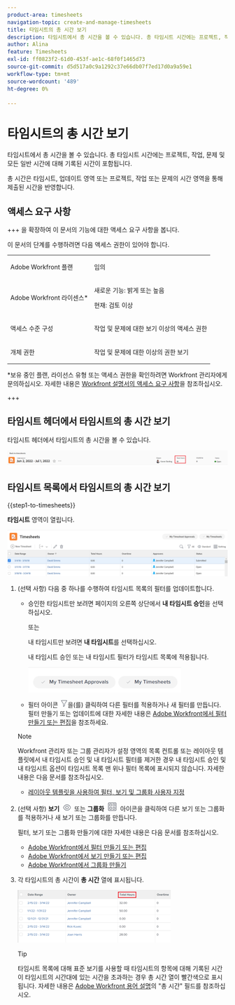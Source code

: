 ```yaml
---
product-area: timesheets
navigation-topic: create-and-manage-timesheets
title: 타임시트의 총 시간 보기
description: 타임시트에서 총 시간을 볼 수 있습니다. 총 타임시트 시간에는 프로젝트, 작업, 문제 및 모든 일반 시간에 대해 기록된 시간이 포함됩니다.
author: Alina
feature: Timesheets
exl-id: ff0823f2-61d0-453f-ae1c-68f0f1465d73
source-git-commit: d5d517a0c9a1292c37e66db07f7ed17d0a9a59e1
workflow-type: tm+mt
source-wordcount: '489'
ht-degree: 0%

---
```


# 타임시트의 총 시간 보기

<!--Audited: 8/2024-->

타임시트에서 총 시간을 볼 수 있습니다. 총 타임시트 시간에는 프로젝트, 작업, 문제 및 모든 일반 시간에 대해 기록된 시간이 포함됩니다.

총 시간은 타임시트, 업데이트 영역 또는 프로젝트, 작업 또는 문제의 시간 영역을 통해 제출된 시간을 반영합니다.

## 액세스 요구 사항

+++ 을 확장하여 이 문서의 기능에 대한 액세스 요구 사항을 봅니다.

이 문서의 단계를 수행하려면 다음 액세스 권한이 있어야 합니다.

<table style="table-layout:auto"> 
 <col> 
 <col> 
 <tbody> 
  <tr> 
   <td role="rowheader">Adobe Workfront 플랜</td> 
   <td> <p>임의</p> </td> 
  </tr> 
  <tr> 
   <td role="rowheader">Adobe Workfront 라이센스*</td> 
   <td> <p>새로운 기능: 밝게 또는 높음 </p>
   <p>현재: 검토 이상</p> </td> 
  </tr> 
  <tr> 
   <td role="rowheader">액세스 수준 구성</td> 
   <td> <p>작업 및 문제에 대한 보기 이상의 액세스 권한</p> </td> 
  </tr> 
  <tr> 
   <td role="rowheader">개체 권한</td> 
   <td> <p>작업 및 문제에 대한 이상의 권한 보기</p> </td> 
  </tr> 
 </tbody> 
</table>

*보유 중인 플랜, 라이선스 유형 또는 액세스 권한을 확인하려면 Workfront 관리자에게 문의하십시오. 자세한 내용은 [Workfront 설명서의 액세스 요구 사항](/help/quicksilver/administration-and-setup/add-users/access-levels-and-object-permissions/access-level-requirements-in-documentation.md)을 참조하십시오.

+++

## 타임시트 헤더에서 타임시트의 총 시간 보기

타임시트 헤더에서 타임시트의 총 시간을 볼 수 있습니다.

![](assets/timesheet-total-hours-in-header-highlighted-redesigned.png)

## 타임시트 목록에서 타임시트의 총 시간 보기

{{step1-to-timesheets}}

**타임시트** 영역이 열립니다.

![](assets/timesheet-list-one-timesheet-selected-nwe-350x70.png)

1. (선택 사항) 다음 중 하나를 수행하여 타임시트 목록의 필터를 업데이트합니다.

   * 승인한 타임시트만 보려면 페이지의 오른쪽 상단에서 **내 타임시트 승인**&#x200B;을 선택하십시오.

     또는

     내 타임시트만 보려면 **내 타임시트**&#x200B;를 선택하십시오.

     내 타임시트 승인 또는 내 타임시트 필터가 타임시트 목록에 적용됩니다.

     ![](assets/my-timesheet-approvals-my-timesheets-pills-on-timesheets-list-nwe-350x58.png)

   * 필터 아이콘 ![](assets/filter-nwepng.png)을(를) 클릭하여 다른 필터를 적용하거나 새 필터를 만듭니다. 필터 만들기 또는 업데이트에 대한 자세한 내용은 [Adobe Workfront에서 필터 만들기 또는 편집](../../reports-and-dashboards/reports/reporting-elements/create-filters.md)을 참조하세요.

   >[!NOTE]
   >
   >Workfront 관리자 또는 그룹 관리자가 설정 영역의 목록 컨트롤 또는 레이아웃 템플릿에서 내 타임시트 승인 및 내 타임시트 필터를 제거한 경우 내 타임시트 승인 및 내 타임시트 옵션이 타임시트 목록 맨 위나 필터 목록에 표시되지 않습니다. 자세한 내용은 다음 문서를 참조하십시오.
   >
   >   
   >   
   >   * [레이아웃 템플릿을 사용하여 필터, 보기 및 그룹화 사용자 지정](../../administration-and-setup/customize-workfront/use-layout-templates/customize-fvg-list-controls-layout-template.md)
   >   
   >

1. (선택 사항) **보기** ![](assets/view-icon.png) 또는 **그룹화** ![](assets/grouping.png) 아이콘을 클릭하여 다른 보기 또는 그룹화를 적용하거나 새 보기 또는 그룹화를 만듭니다.

   필터, 보기 또는 그룹화 만들기에 대한 자세한 내용은 다음 문서를 참조하십시오.

   * [Adobe Workfront에서 필터 만들기 또는 편집](../../reports-and-dashboards/reports/reporting-elements/create-filters.md)
   * [Adobe Workfront에서 보기 만들기 또는 편집](../../reports-and-dashboards/reports/reporting-elements/create-edit-views.md)
   * [Adobe Workfront에서 그룹화 만들기](../../reports-and-dashboards/reports/reporting-elements/create-groupings.md)

1. 각 타임시트의 총 시간이 **총 시간** 열에 표시됩니다.

   ![](assets/total-hours-column-highlighted-all-timesheets-list-nwe-350x120.png)

   >[!TIP]
   >
   >타임시트 목록에 대해 표준 보기를 사용할 때 타임시트의 항목에 대해 기록된 시간이 타임시트의 시간대에 있는 시간을 초과하는 경우 총 시간 열이 빨간색으로 표시됩니다. 자세한 내용은 [Adobe Workfront 용어 설명](../../workfront-basics/navigate-workfront/workfront-navigation/workfront-terminology-glossary.md)의 &quot;총 시간&quot; 필드를 참조하십시오.
